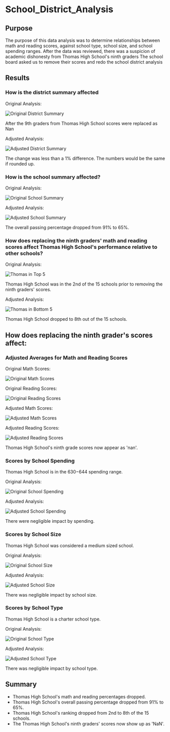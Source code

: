 # School_District_Analysis

## Purpose

The purpose of this data analysis was to determine relationships between math and reading scores, against school type, school size, and school spending ranges.
After the data was reviewed, there was a suspicion of academic dishonesty from Thomas High School's ninth graders
The school board asked us to remove their scores and redo the school district analysis

## Results

### How is the district summary affected

Original Analysis:

![Original District Summary](Resources/original_district_summary.png)

After the 9th graders from Thomas High School scores were replaced as Nan

Adjusted Analysis:

![Adjusted District Summary](Resources/adjusted_district_summary.png)

The change was less than a 1% difference. The numbers would be the same if rounded up.

### How is the school summary affected?

Original Analysis:

![Original School Summary](Resources/original_THS_school_summary.png)

Adjusted Analysis:

![Adjusted School Summary](Resources/adjusted_THS_school_summary.png)

The overall passing percentage dropped from 91% to 65%.

### How does replacing the ninth graders' math and reading scores affect Thomas High School's performance relative to other schools?

Original Analysis:

![Thomas in Top 5](Resources/original_top_five.png)

Thomas High School was in the 2nd of the 15 schools prior to removing the ninth graders' scores.

Adjusted Analysis:

![Thomas in Bottom 5](Resources/adjusted_bottom_five.png)

Thomas High School dropped to 8th out of the 15 schools.

## How does replacing the ninth grader's scores affect:

### Adjusted Averages for Math and Reading Scores

Original Math Scores:

![Original Math Scores](Resources/original_math_scores.png)

Original Reading Scores:

![Original Reading Scores](Resources/original_reading_scores.png)

Adjusted Math Scores:

![Adjusted Math Scores](Resources/adjusted_math_scores.png)

Adjusted Reading Scores:

![Adjusted Reading Scores](Resources/adjusted_reading_scores.png)

Thomas High School's ninth grade scores now appear as 'nan'.

### Scores by School Spending

Thomas High School is in the $630-$644 spending range.

Original Analysis:

![Original School Spending](Resources/original_school_spending.png)

Adjusted Analysis:

![Adjusted School Spending](Resources/adjusted_school_spending.png)

There were negligible impact by spending.

### Scores by School Size

Thomas High School was considered a medium sized school.

Original Analysis:

![Original School Size](Resources/original_school_size.png)

Adjusted Analysis:

![Adjusted School Size](Resources/adjusted_school_size.png)

There was negligible impact by school size.

### Scores by School Type

Thomas High School is a charter school type.

Original Analysis:

![Original School Type](Resources/original_school_type.png)

Adjusted Analysis:

![Adjusted School Type](Resources/adjusted_school_type.png)

There was negligible impact by school type.

## Summary

- Thomas High School's math and reading percentages dropped.
- Thomas High School's overall passing percentage dropped from 91% to 65%.
- Thomas High School's ranking dropped from 2nd to 8th of the 15 schools.
- The Thomas High School's ninth graders' scores now show up as 'NaN'.


